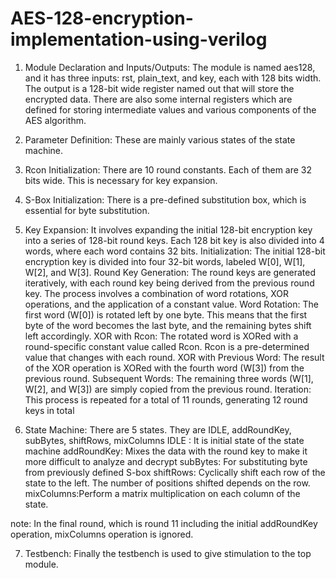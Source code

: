 # AES-128-encryption-implementation-using-verilog

1. Module Declaration and Inputs/Outputs:
The module is named aes128, and it has three inputs: rst, plain_text, and key, each with 128 bits width.
The output is a 128-bit wide register named out that will store the encrypted data. There are also 
some internal registers which  are defined for storing intermediate values and various components of the AES algorithm.

2. Parameter Definition: These are mainly various states of the state machine.

3. Rcon Initialization: There are 10 round constants. Each of them are 32 bits wide. This is necessary for key expansion. 

4. S-Box Initialization: There is a pre-defined substitution box, which is essential for byte substitution.

5. Key Expansion: It involves expanding the initial 128-bit encryption key into a series of 128-bit round keys.
Each 128 bit key is also divided into 4 words, where each word contains 32 bits.
Initialization: The initial 128-bit encryption key is divided into four 32-bit words, labeled W[0], W[1], W[2], and W[3].
Round Key Generation: The round keys are generated iteratively, with each round key being derived from the previous round key. The process involves a combination of word rotations, XOR operations, and the application of a constant value.
Word Rotation: The first word (W[0]) is rotated left by one byte. This means that the first byte of the word becomes the last byte, and the remaining bytes shift left accordingly.
XOR with Rcon: The rotated word is XORed with a round-specific constant value called Rcon. Rcon is a pre-determined value that changes with each round.
XOR with Previous Word: The result of the XOR operation is XORed with the fourth word (W[3]) from the previous round.
Subsequent Words: The remaining three words (W[1], W[2], and W[3]) are simply copied from the previous round.
Iteration: This process is repeated for a total of 11 rounds, generating 12 round keys in total

6. State Machine: There are 5 states. They are IDLE, addRoundKey, subBytes, shiftRows, mixColumns
  IDLE : It is initial state of the state machine
  addRoundKey: Mixes the data with the round key to make it more difficult to analyze and decrypt
  subBytes: For substituting byte from previously defined S-box
  shiftRows: Cyclically shift each row of the state to the left. The number of positions shifted depends on the row. 
  mixColumns:Perform a matrix multiplication on each column of the state.

note: In the final round, which is round 11 including the initial addRoundKey operation, mixColumns operation is ignored.

7. Testbench: Finally the testbench is used to give stimulation to the top module. 
